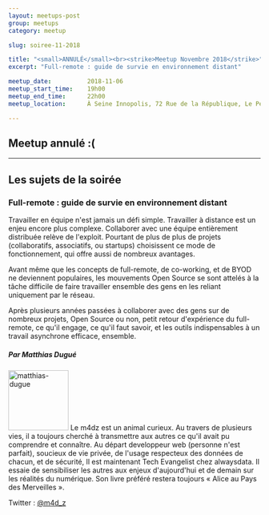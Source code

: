 ```yaml
---
layout: meetups-post
group: meetups
category: meetup

slug: soiree-11-2018

title: "<small>ANNULÉ</small><br><strike>Meetup Novembre 2018</strike>"
excerpt: "Full-remote : guide de survie en environnement distant"

meetup_date:          2018-11-06
meetup_start_time:    19h00
meetup_end_time:      22h00
meetup_location:      À Seine Innopolis, 72 Rue de la République, Le Petit Quevilly

---
```


## Meetup annulé :(

---

## Les sujets de la soirée

###  Full-remote : guide de survie en environnement distant

Travailler en équipe n'est jamais un défi simple. Travailler à distance est un enjeu encore plus complexe. Collaborer avec une équipe entièrement distribuée relève de l'exploit. Pourtant de plus de plus de projets (collaboratifs, associatifs, ou startups) choisissent ce mode de fonctionnement, qui offre aussi de nombreux avantages.

Avant même que les concepts de full-remote, de co-working, et de BYOD ne deviennent populaires, les mouvements Open Source se sont attelés à la tâche difficile de faire travailler ensemble des gens en les reliant uniquement par le réseau.

Après plusieurs années passées à collaborer avec des gens sur de nombreux projets, Open Source ou non, petit retour d'expérience du full-remote, ce qu'il engage, ce qu'il faut savoir, et les outils indispensables à un travail asynchrone efficace, ensemble.

##### Par Matthias Dugué

<img src="/images/meetups/speakers/m4dz.jpg" alt="matthias-dugue" width="120" class="alignleft" />
Le m4dz est un animal curieux. Au travers de plusieurs vies, il a toujours cherché à transmettre aux autres ce qu'il avait pu comprendre et connaître. Au départ developpeur web (personne n'est parfait), soucieux de vie privée, de l'usage respecteux des données de chacun, et de sécurité, Il est maintenant Tech Evangelist chez alwaysdata. Il essaie de sensibiliser les autres aux enjeux d'aujourd'hui et de demain sur les réalités du numérique. Son livre préféré restera toujours « Alice au Pays des Merveilles ».


Twitter : [@m4d_z](https://twitter.com/m4d_z)
